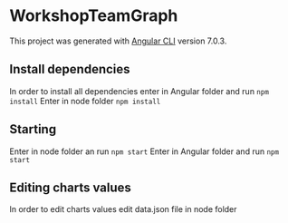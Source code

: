# WorkshopTeamGraph

This project was generated with [Angular CLI](https://github.com/angular/angular-cli) version 7.0.3.

## Install dependencies

In order to install all dependencies enter in Angular folder and run
`npm install`
Enter in node folder
`npm install`

## Starting

Enter in node folder an run 
`npm start`
Enter in Angular folder and run
`npm start`

## Editing charts values

In order to edit charts values edit data.json file in node folder
